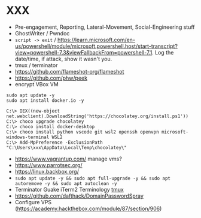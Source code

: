 # XXX

* Pre-engagement, Reporting, Lateral-Movement, Social-Engineering stuff
* GhostWriter / Pwndoc
* `script -> exit` / https://learn.microsoft.com/en-us/powershell/module/microsoft.powershell.host/start-transcript?view=powershell-7.3&viewFallbackFrom=powershell-7.1. Log the date/time, if attack, show it wasn't you.
* tmux / terminator
* https://github.com/flameshot-org/flameshot
* https://github.com/phw/peek
* encrypt VBox VM

```
sudo apt update -y 
sudo apt install docker.io -y

C:\> IEX((new-object net.webclient).DownloadString('https://chocolatey.org/install.ps1'))
C:\> choco upgrade chocolatey
C:\> choco install docker-desktop
C:\> choco install python vscode git wsl2 openssh openvpn microsoft-windows-terminal WSL2
C:\> Add-MpPreference -ExclusionPath "C:\Users\xxx\AppData\Local\Temp\chocolatey\"
```

* https://www.vagrantup.com/ manage vms?
* https://www.parrotsec.org/
* https://linux.backbox.org/
* `sudo apt update -y && sudo apt full-upgrade -y && sudo apt autoremove -y && sudo apt autoclean -y`
* Terminator	Guake	iTerm2	Terminology [tmux](https://www.youtube.com/watch?v=Lqehvpe_djs)
* https://github.com/dafthack/DomainPasswordSpray
* Configure VPS (https://academy.hackthebox.com/module/87/section/906)